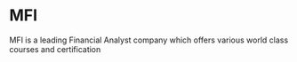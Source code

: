 # MFI

MFI is a leading Financial Analyst company which offers various world class courses and certification 
